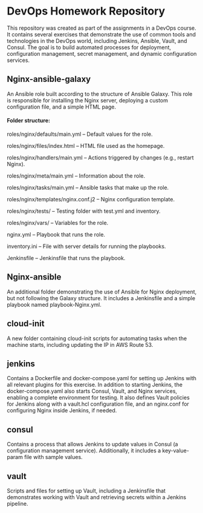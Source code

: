# DevOps Homework Repository
This repository was created as part of the assignments in a DevOps course. It contains several exercises that demonstrate the use of common tools and technologies in the DevOps world, including Jenkins, Ansible, Vault, and Consul. The goal is to build automated processes for deployment, configuration management, secret management, and dynamic configuration services.

## Nginx-ansible-galaxy
An Ansible role built according to the structure of Ansible Galaxy. This role is responsible for installing the Nginx server, deploying a custom configuration file, and a simple HTML page.

#### Folder structure:
roles/nginx/defaults/main.yml – Default values for the role.

roles/nginx/files/index.html – HTML file used as the homepage.

roles/nginx/handlers/main.yml – Actions triggered by changes (e.g., restart Nginx).

roles/nginx/meta/main.yml – Information about the role.

roles/nginx/tasks/main.yml – Ansible tasks that make up the role.

roles/nginx/templates/nginx.conf.j2 – Nginx configuration template.

roles/nginx/tests/ – Testing folder with test.yml and inventory.

roles/nginx/vars/ – Variables for the role.

nginx.yml – Playbook that runs the role.

inventory.ini – File with server details for running the playbooks.

Jenkinsfile – Jenkinsfile that runs the playbook.

## Nginx-ansible
An additional folder demonstrating the use of Ansible for Nginx deployment, but not following the Galaxy structure. It includes a Jenkinsfile and a simple playbook named playbook-Nginx.yml.

## cloud-init
A new folder containing cloud-init scripts for automating tasks when the machine starts, including updating the IP in AWS Route 53.

## jenkins
Contains a Dockerfile and docker-compose.yaml for setting up Jenkins with all relevant plugins for this exercise. In addition to starting Jenkins, the docker-compose.yaml also starts Consul, Vault, and Nginx services, enabling a complete environment for testing.
It also defines Vault policies for Jenkins along with a vault.hcl configuration file, and an nginx.conf for configuring Nginx inside Jenkins, if needed.

## consul
Contains a process that allows Jenkins to update values in Consul (a configuration management service). Additionally, it includes a key-value-param file with sample values.

## vault
Scripts and files for setting up Vault, including a Jenkinsfile that demonstrates working with Vault and retrieving secrets within a Jenkins pipeline.
